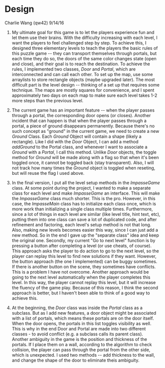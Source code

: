Design
====
Charlie Wang (qw42)
9/14/16

1. My ultimate goal for this game is to let the players experience fun and let them use their brains. With the difficulty increasing with each level, I want the players to feel challenged step by step. To achieve this, I designed three elementary levels to teach the players the basic rules of this puzzle game -- they can transport themselves through portals, but each time they do so, the doors of the same color changes state (open and close), and their goal is to reach the destination. To achieve the rules, I implemented two classes, _Door_ and _Portal_, which are interconnected and can call each other. To set up the map, use some arraylists to store rectangle objects (maybe upgraded later). The most difficult part is the level design -- thinking of a set up that requires some technique. The maps are mostly squares for convenience, and I spent approximately two days on each map to make sure each level takes 1-2 more steps than the previous level.

2. The current game has an important feature -- when the player passes through a portal, the corresponding door opens (or closes). Another incident that can happen is that when the player passes through a portal, a piece of ground disappears permanently. Because there's no such concept as "ground" in the current game, we need to create a new _Ground_ Class. Each _Ground_ Object will contain a shape (likely a rectangle). Like I did with the _Door_ Object, I can add a method _addGround_ to the Portal class, and whenever I want to associate a _Ground_ with a _Portal_, I call this method. Unlike _Door_ objects, the toggle method for _Ground_ will be made along with a flag so that when it's been toggled once, it cannot be toggled back (stay transparent). Also, I will not track how many times the _Ground_ object is toggled when reseting, but will reuse the flag I used above.  

3. In the final version, I put all the level setup methods in the _ImpasseGame_ class. At some point during the project, I wanted to make a separate class for each level and make _ImpasseGame_ an interface. This will make the _ImpasseGame_ class much shorter. This is the pro. However, in this case, the _ImpasseMain_ class has to initialize each class once, which is more work than initializing a single class multiple times. Furthermore, since a lot of things in each level are similar (like level title, hint text, etc), putting them into one class can save a lot of duplicated code, and after refinement and factoring, each level's setup method is not that long. Also, making new levels becomes easier this way, since I can just add a new method. So in the end I gave up the "separate class" idea and keep the original one. Secondly, my current "Go to next level" function is by pressing a button after completing a level (or use cheats, of course). This approach asks the player to do action to go to the next level, so the player can replay this level to find new solutions if they want. However, the button approach (the one I implemented) can be buggy sometimes. If there is another button on the scene, they sometimes have conflicts. This is a problem I have not overcome. Another approach would be going to the next level automatically when the player completes this level. In this way, the player cannot replay this level, but it will increase the fluency of the game play. Because of this reason, I think the second approach is better, but I haven't been able to think of a good way to achieve this. 
 
4. At the beginning, the _Door_ class was inside the _Portal_ class as a subclass. But as I add new features, a door object might be associated with a list of portals, which means these portals are on the door itself. When the door opens, the portals in this list toggles visibility as well. This is why in the end Door and Portal are made into two different classes - to avoid conflict (e.g. a subclass calls its parent class). Another ambiguity in the game is the position and thickness of the portals. If I place them on a wall, according to the algorithm to check collision, the player can pass through the portal from the other side, which is unexpected. I used two methods -- add thickness to the wall, and change the shape of the door to eliminate theis ambiguity.
